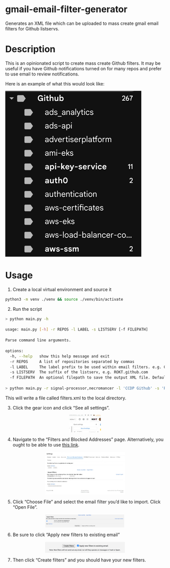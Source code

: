 gmail-email-filter-generator
===

Generates an XML file which can be uploaded to mass create gmail email filters for Github listservs.

# Description

This is an opinionated script to create mass create Github filters. It may be useful if you have Github notifications
turned on for many repos and prefer to use email to review notifications.

Here is an example of what this would look like:

![](./static/005-example.png)

# Usage

1. Create a local virtual environment and source it

```bash
python3 -m venv ./venv && source ./venv/bin/activate
```

2. Run the script

```bash
> python main.py -h

usage: main.py [-h] -r REPOS -l LABEL -s LISTSERV [-f FILEPATH]

Parse command line arguments.

options:
  -h, --help   show this help message and exit
  -r REPOS     A list of repositories separated by commas
  -l LABEL     The label prefix to be used within email filters. e.g. Github
  -s LISTSERV  The suffix of the listserv, e.g. ROKT.github.com
  -f FILEPATH  An optional filepath to save the output XML file. Defaults to ./filters.xml

> python main.py -r signal-processor,necromancer -l 'CCDP Github' -s 'ROKT.github.com' && cat filters.xml
```

This will write a file called filters.xml to the local directory.

3. Click the gear icon and click “See all settings”.

<div style="display: flex; justify-content: center;">
  <img src="./static/001-see-all-settings.png" alt="Description" style="width: 20%; height: auto;">
</div>

4. Navigate to the “Filters and Blocked Addresses” page. Alternatively, you ought to be able to use [this link](https://mail.google.com/mail/u/0/#settings/filters).

<div style="display: flex; justify-content: center;">
  <img src="./static/002-filter-and-blocked.png" alt="Description" style="width: 50%; height: auto;">
</div>

5. Click “Choose File” and select the email filter you’d like to import. Click “Open File”.

<div style="display: flex; justify-content: center;">
  <img src="./static/003-choose-file.png" alt="Description" style="width: 50%; height: auto;">
</div>

6. Be sure to click “Apply new filters to existing email”

<div style="display: flex; justify-content: center;">
  <img src="./static/004-apply-new-filters.png" alt="Description" style="width: 50%; height: auto;">
</div>

7. Then click “Create filters” and you should have your new filters.
